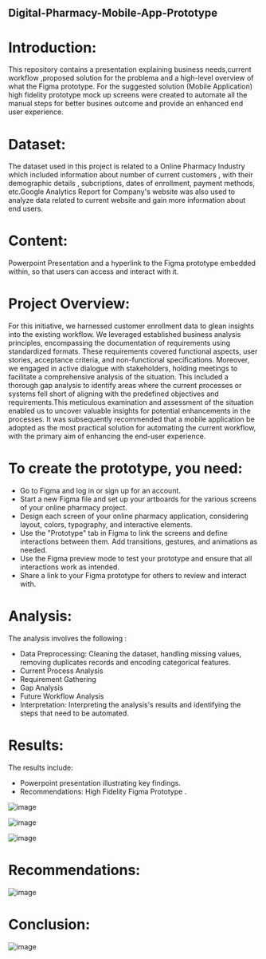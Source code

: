 ## Digital-Pharmacy-Mobile-App-Prototype

# Introduction:
This repository contains a presentation explaining business needs,current workflow ,proposed solution for the problema and a high-level overview of what the Figma prototype. For the suggested solution (Mobile Application)  high fidelity prototype mock up screens were created to automate all the manual steps for better busines outcome and provide an enhanced end user experience.

# Dataset: 
The dataset used in this project is related to a Online Pharmacy Industry which included information about number of current customers , with their demographic details , subcriptions, dates of enrollment, payment methods, etc.Google Analytics Report for Company's website was also used to analyze data related to current website and gain more information about end users.

# Content:
Powerpoint Presentation and a hyperlink to the Figma prototype embedded within, so that users can access and interact with it.

# Project Overview:
For this initiative, we harnessed customer enrollment data to glean insights into the existing workflow. We leveraged established business analysis principles, encompassing the documentation of requirements using standardized formats. These requirements covered functional aspects, user stories, acceptance criteria, and non-functional specifications. Moreover, we engaged in active dialogue with stakeholders, holding meetings to facilitate a comprehensive analysis of the situation. This included a thorough gap analysis to identify areas where the current processes or systems fell short of aligning with the predefined objectives and requirements.This meticulous examination and assessment of the situation enabled us to uncover valuable insights for potential enhancements in the processes. It was subsequently recommended that a mobile application be adopted as the most practical solution for automating the current workflow, with the primary aim of enhancing the end-user experience.

# To create the prototype, you need:

- Go to Figma and log in or sign up for an account.
- Start a new Figma file and set up your artboards for the various screens of your online pharmacy project.
- Design each screen of your online pharmacy application, considering layout, colors, typography, and interactive elements.
- Use the "Prototype" tab in Figma to link the screens and define interactions between them. Add transitions, gestures, and animations as needed.
- Use the Figma preview mode to test your prototype and ensure that all interactions work as intended.
- Share a link to your Figma prototype for others to review and interact with.
  
# Analysis:
The analysis involves the following :
- Data Preprocessing: Cleaning the dataset, handling missing values, removing duplicates records and encoding categorical features.
- Current Process Analysis
- Requirement Gathering
- Gap Analysis
- Future Workflow Analysis
- Interpretation: Interpreting the analysis's results and identifying the steps that need to be automated.

# Results:
The results include:
- Powerpoint presentation illustrating key findings.
- Recommendations: High Fidelity Figma Prototype .

![image](https://github.com/Smeerel/Digital-Pharmacy-Mobile-App-Prototype/assets/143562418/c1eef9b7-9d5f-47ee-8073-f3f11de12400)

![image](https://github.com/Smeerel/Digital-Pharmacy-Mobile-App-Prototype/assets/143562418/42f39489-10ce-4673-b98c-643c6cf4c4df)

![image](https://github.com/Smeerel/Digital-Pharmacy-Mobile-App-Prototype/assets/143562418/e2f57cd3-5bd6-4144-9b48-c1da2ec67545)


# Recommendations:
![image](https://github.com/Smeerel/Digital-Pharmacy-Mobile-App-Prototype/assets/143562418/318e354d-35b3-4489-98a1-d50ae928f965)


# Conclusion:
![image](https://github.com/Smeerel/Digital-Pharmacy-Mobile-App-Prototype/assets/143562418/7cf750f0-4b0c-46bf-85ce-f0a9e9bebf9e)

